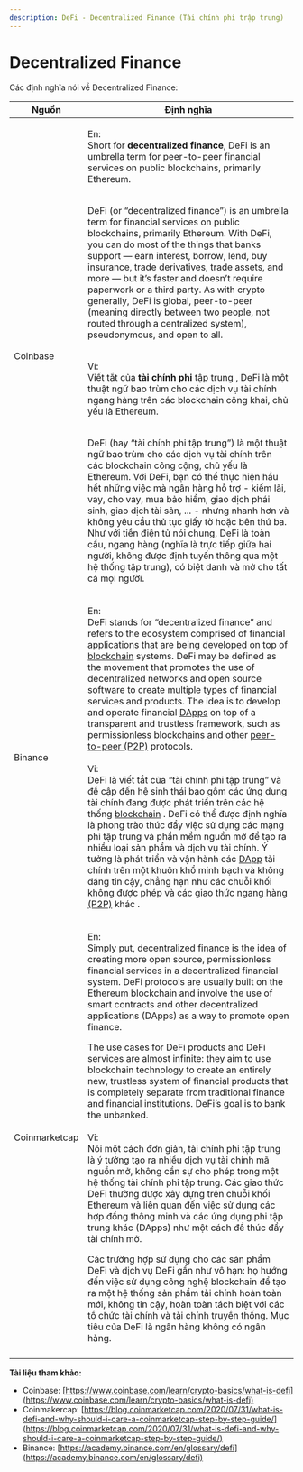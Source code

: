 ```yaml
---
description: DeFi - Decentralized Finance (Tài chính phi trập trung)
---
```


# Decentralized Finance

Các định nghĩa nói về Decentralized Finance:

| Nguồn         | Định nghĩa                                                                                                                                                                                                                                                                                                                                                                                                                                                                                                                                                                                                                                                                                                                                                                                                                                                                                                                                                                                                                                                                                                                                                                                                                                                                                                                                                                                                                                                                                                                                                                                  |
| ------------- | ------------------------------------------------------------------------------------------------------------------------------------------------------------------------------------------------------------------------------------------------------------------------------------------------------------------------------------------------------------------------------------------------------------------------------------------------------------------------------------------------------------------------------------------------------------------------------------------------------------------------------------------------------------------------------------------------------------------------------------------------------------------------------------------------------------------------------------------------------------------------------------------------------------------------------------------------------------------------------------------------------------------------------------------------------------------------------------------------------------------------------------------------------------------------------------------------------------------------------------------------------------------------------------------------------------------------------------------------------------------------------------------------------------------------------------------------------------------------------------------------------------------------------------------------------------------------------------------- |
| Coinbase      | <p>En:<br>Short for <strong>decentralized finance</strong>, DeFi is an umbrella term for peer-to-peer financial services on public blockchains, primarily Ethereum.</p><p><br>DeFi (or “decentralized finance”) is an umbrella term for financial services on public blockchains, primarily Ethereum. With DeFi, you can do most of the things that banks support — earn interest, borrow, lend, buy insurance, trade derivatives, trade assets, and more — but it’s faster and doesn’t require paperwork or a third party. As with crypto generally, DeFi is global, peer-to-peer (meaning directly between two people, not routed through a centralized system), pseudonymous, and open to all. </p><p><br>Vi: <br>Viết tắt của <strong>tài chính phi</strong> tập trung , DeFi là một thuật ngữ bao trùm cho các dịch vụ tài chính ngang hàng trên các blockchain công khai, chủ yếu là Ethereum.</p><p><br>DeFi (hay “tài chính phi tập trung”) là một thuật ngữ bao trùm cho các dịch vụ tài chính trên các blockchain công cộng, chủ yếu là Ethereum. Với DeFi, bạn có thể thực hiện hầu hết những việc mà ngân hàng hỗ trợ - kiếm lãi, vay, cho vay, mua bảo hiểm, giao dịch phái sinh, giao dịch tài sản, ... - nhưng nhanh hơn và không yêu cầu thủ tục giấy tờ hoặc bên thứ ba. Như với tiền điện tử nói chung, DeFi là toàn cầu, ngang hàng (nghĩa là trực tiếp giữa hai người, không được định tuyến thông qua một hệ thống tập trung), có biệt danh và mở cho tất cả mọi người. </p>                                                                                           |
| Binance       | <p>En:<br>DeFi stands for “decentralized finance” and refers to the ecosystem comprised of financial applications that are being developed on top of <a href="https://academy.binance.com/en/articles/how-does-blockchain-work">blockchain</a> systems. DeFi may be defined as the movement that promotes the use of decentralized networks and open source software to create multiple types of financial services and products. The idea is to develop and operate financial <a href="https://academy.binance.com/en/glossary/decentralized-application">DApps</a> on top of a transparent and trustless framework, such as permissionless blockchains and other <a href="https://academy.binance.com/en/articles/peer-to-peer-networks-explained">peer-to-peer (P2P)</a> protocols.<br><br>Vi:<br>DeFi là viết tắt của “tài chính phi tập trung” và đề cập đến hệ sinh thái bao gồm các ứng dụng tài chính đang được phát triển trên các  hệ thống <a href="https://academy.binance.com/en/articles/how-does-blockchain-work">blockchain</a> . DeFi có thể được định nghĩa là phong trào thúc đẩy việc sử dụng các mạng phi tập trung và phần mềm nguồn mở để tạo ra nhiều loại sản phẩm và dịch vụ tài chính. Ý tưởng là phát triển và vận hành các  <a href="https://academy.binance.com/en/glossary/decentralized-application">DApp</a> tài chính trên một khuôn khổ minh bạch và không đáng tin cậy, chẳng hạn như các chuỗi khối không được phép và các giao thức <a href="https://academy.binance.com/en/articles/peer-to-peer-networks-explained">ngang hàng (P2P)</a> khác .</p> |
| Coinmarketcap | <p>En:<br>Simply put, decentralized finance is the idea of creating more open source, permissionless financial services in a decentralized financial system. DeFi protocols are usually built on the Ethereum blockchain and involve the use of smart contracts and other decentralized applications (DApps) as a way to promote open finance.</p><p>The use cases for DeFi products and DeFi services are almost infinite: they aim to use blockchain technology to create an entirely new, trustless system of financial products that is completely separate from traditional finance and financial institutions. DeFi’s goal is to bank the unbanked.<br><br>Vi:<br>Nói một cách đơn giản, tài chính phi tập trung là ý tưởng tạo ra nhiều dịch vụ tài chính mã nguồn mở, không cần sự cho phép trong một hệ thống tài chính phi tập trung. Các giao thức DeFi thường được xây dựng trên chuỗi khối Ethereum và liên quan đến việc sử dụng các hợp đồng thông minh và các ứng dụng phi tập trung khác (DApps) như một cách để thúc đẩy tài chính mở.</p><p>Các trường hợp sử dụng cho các sản phẩm DeFi và dịch vụ DeFi gần như vô hạn: họ hướng đến việc sử dụng công nghệ blockchain để tạo ra một hệ thống sản phẩm tài chính hoàn toàn mới, không tin cậy, hoàn toàn tách biệt với các tổ chức tài chính và tài chính truyền thống. Mục tiêu của DeFi là ngân hàng không có ngân hàng.</p>                                                                                                                                                                                          |
|               |                                                                                                                                                                                                                                                                                                                                                                                                                                                                                                                                                                                                                                                                                                                                                                                                                                                                                                                                                                                                                                                                                                                                                                                                                                                                                                                                                                                                                                                                                                                                                                                             |



**Tài liệu tham khảo:**

* Coinbase: [https://www.coinbase.com/learn/crypto-basics/what-is-defi](https://www.coinbase.com/learn/crypto-basics/what-is-defi)
* Coinmakercap: [https://blog.coinmarketcap.com/2020/07/31/what-is-defi-and-why-should-i-care-a-coinmarketcap-step-by-step-guide/](https://blog.coinmarketcap.com/2020/07/31/what-is-defi-and-why-should-i-care-a-coinmarketcap-step-by-step-guide/)
* Binance: [https://academy.binance.com/en/glossary/defi](https://academy.binance.com/en/glossary/defi)

